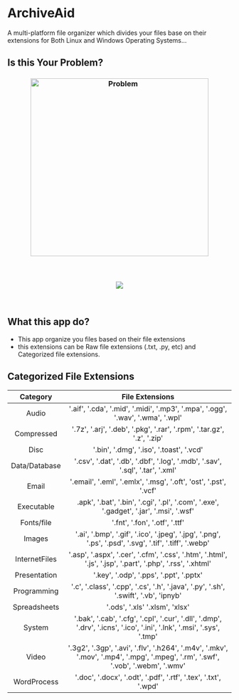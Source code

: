 # ArchiveAid
A multi-platform file organizer which divides your files base on their extensions for Both Linux and Windows Operating Systems...

## Is this Your Problem?
<h3 align="center">
<img align="center" alt="Problem" width="400" src="https://pbs.twimg.com/media/E0KNR2IVkAEco8b?format=png&name=900x900">
</h3> <br>

<h3 align="center">
  <img src="https://readme-typing-svg.herokuapp.com?font=Poppins&pause=1000&color=F70C12&random=false&width=435&lines=WORRY+NO+MORE%2C+ARCHIVE%2FAID+is+HERE!" />
</h3> <br>

## What this app do?
- This app organize you files based on their file extensions
- this extensions can be Raw file extensions (.txt, .py, etc) and Categorized file extensions. 

## Categorized File Extensions
| **Category**    | **File Extensions**       |
|:-------------:|:---------------:|
|Audio         | '.aif', '.cda', '.mid', '.midi', '.mp3', '.mpa', '.ogg', '.wav', '.wma', '.wpl'       |
| Compressed         | '.7z', '.arj', '.deb', '.pkg', '.rar', '.rpm', '.tar.gz', '.z', '.zip'       |
| Disc        | '.bin', '.dmg', '.iso', '.toast', '.vcd'     |
| Data/Database        | '.csv', '.dat', '.db', '.dbf', '.log', '.mdb', '.sav', '.sql', '.tar', '.xml'     |
| Email        | '.email', '.eml', '.emlx', '.msg', '.oft', 'ost', '.pst', '.vcf'     |
| Executable        | .apk', '.bat', '.bin', '.cgi', '.pl', '.com', '.exe', '.gadget', '.jar', '.msi', '.wsf'    |
| Fonts/file      | '.fnt', '.fon', '.otf', '.ttf'    |
| Images      | '.ai', '.bmp', '.gif', '.ico', '.jpeg', '.jpg', '.png', '.ps', '.psd', '.svg', '.tif', '.tiff', '.webp'    |
| InternetFiles      | '.asp', '.aspx', '.cer', '.cfm', '.css', '.htm', '.html', '.js', '.jsp', '.part', '.php', '.rss', '.xhtml'    |
| Presentation     | '.key', '.odp', '.pps', '.ppt', '.pptx' |
| Programming      | '.c', '.class', '.cpp', '.cs', '.h', '.java', '.py', '.sh', '.swift', '.vb', 'ipnyb'   |
| Spreadsheets      | '.ods', '.xls' '.xlsm', 'xlsx'    |
| System      | '.bak', '.cab', '.cfg', '.cpl', '.cur', '.dll', '.dmp', '.drv', '.icns', '.ico', '.ini', '.lnk', '.msi', '.sys', '.tmp'    |
| Video      | '.3g2', '.3gp', '.avi', '.flv', '.h264', '.m4v', '.mkv', '.mov', '.mp4', '.mpg', '.mpeg', '.rm', '.swf', '.vob', '.webm', '.wmv'    |
| WordProcess      | '.doc', '.docx', '.odt', '.pdf', '.rtf', '.tex', '.txt', '.wpd'  |
